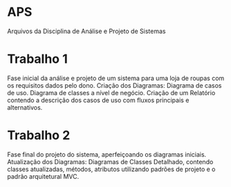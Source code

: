 # APS
Arquivos da Disciplina de Análise e Projeto de Sistemas

# Trabalho 1
Fase inicial da análise e projeto de um sistema para uma loja de roupas com os requisitos dados pelo dono.
  Criação dos Diagramas:
    Diagrama de casos de uso.
    Diagrama de classes a nível de negócio.
  Criação de um Relatório contendo a descrição dos casos de uso com fluxos principais e alternativos.

# Trabalho 2
Fase final do projeto do sistema, aperfeiçoando os diagramas iniciais.
  Atualização dos Diagramas:
    Diagramas de Classes Detalhado, contendo classes atualizadas, métodos, atributos utilizando padrões de projeto e o padrão arquitetural MVC.
